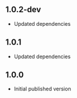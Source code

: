## 1.0.2-dev

- Updated dependencies

## 1.0.1

- Updated dependencies

## 1.0.0

- Initial published version
